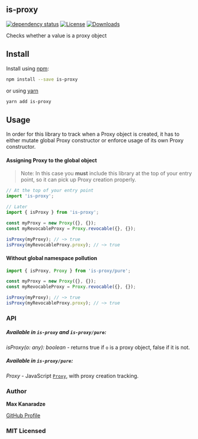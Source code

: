 ## is-proxy

[![dependency status][deps-svg]][deps-url] [![License][license-image]][license-url] [![Downloads][downloads-image]][downloads-url]

Checks whether a value is a proxy object

## Install

Install using [npm](https://www.npmjs.com/):

```sh
npm install --save is-proxy
```

or using [yarn](https://yarnpkg.com/)

```sh
yarn add is-proxy
```

## Usage

In order for this library to track when a Proxy object is created, it has to either mutate global Proxy constructor or enforce usage of its own Proxy constructor.

#### Assigning Proxy to the global object

> Note: In this case you **must** include this library at the top of your entry point, so it can pick up Proxy creation properly.

```js
// At the top of your entry point
import 'is-proxy';

// Later
import { isProxy } from 'is-proxy';

const myProxy = new Proxy({}, {});
const myRevocableProxy = Proxy.revocable({}, {});

isProxy(myProxy); // ~> true
isProxy(myRevocableProxy.proxy); // ~> true
```

#### Without global namespace pollution

```js
import { isProxy, Proxy } from 'is-proxy/pure';

const myProxy = new Proxy({}, {});
const myRevocableProxy = Proxy.revocable({}, {});

isProxy(myProxy); // ~> true
isProxy(myRevocableProxy.proxy); // ~> true
```

### API

##### Available in `is-proxy` and `is-proxy/pure`:

_isProxy(o: any): boolean_ - returns true if `o` is a proxy object, false if it is not.

##### Available in `is-proxy/pure`:

_Proxy_ - JavaScript [`Proxy`][proxy-url], with proxy creation tracking.

### Author

**Max Kanaradze**

[GitHub Profile](https://github.com/null096)

### MIT Licensed

[deps-svg]: http://david-dm.org/inspect-js/is-proxy/status.svg
[deps-url]: http://david-dm.org/inspect-js/is-proxy
[license-image]: http://img.shields.io/npm/l/is-proxy.svg
[license-url]: LICENSE
[downloads-url]: http://npm-stat.com/charts.html?package=is-proxy
[proxy-url]: https://developer.mozilla.org/en-US/docs/Web/JavaScript/Reference/Global_Objects/Proxy
[downloads-image]: https://img.shields.io/npm/dm/is-proxy
